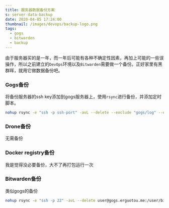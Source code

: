 ```yaml
---
title: 服务器数据备份方案
s: server-data-backup
date: 2020-04-05 17:24:00
thumbnail: /images/devops/backup-logo.png
tags:
  - gogs
  - bitwarden
  - backup
---
```


由于服务器买的是一年，而一年后可能有各种不确定性因素，再加上可能的一些误操作，所以之前建立的`DevOps`环境以及`Bitwarden`需要做一个备份。正好家里有黑群晖，就用它做数据备份吧。

### Gogs备份
将备份服务器的ssh key添加到gogs服务器上，使用`rsync`进行备份，并添加定时脚本。
```bash
nohup rsync -e "ssh -p ssh-port" -avL --delete --exclude "gogs/log" --exclude "gogs/data/sessions" user@gogs.erguotou.me:/user/devops/gogs /path/to/backup >> gogs.rsync.log 2>&1 &
```
<!-- more -->

### Drone备份
无需备份

### Docker registry备份
我是觉得没必要备份，大不了再打包运行一次

### Bitwarden备份
类似gogs的备份
```bash
nohup rsync -e "ssh -p 22" -avL --delete user@gogs.erguotou.me:/user/bitwarden/data/ /path/to/backup >> bitwarden.rsync.log 2>&1 &
```
